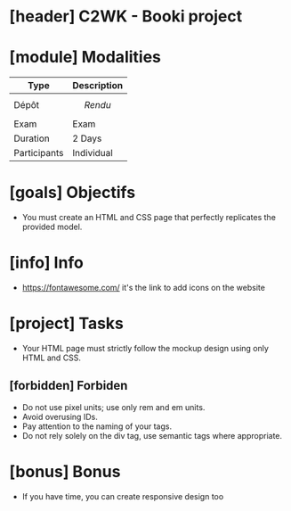 # [header] C2WK - Booki project

# [module] Modalities

| Type | Description |
| - | - |
| Dépôt | $$Rendu$$ |
| Exam | Exam |
| Duration | 2 Days |
| Participants | Individual |



# [goals] Objectifs

- You must create an HTML and CSS page that perfectly replicates the provided model.

# [info] Info

- https://fontawesome.com/ it's the link to add icons on the website


# [project] Tasks
- Your HTML page must strictly follow the mockup design using only HTML and CSS. 


## [forbidden] Forbiden
- Do not use pixel units; use only rem and em units.
- Avoid overusing IDs.
- Pay attention to the naming of your tags.
- Do not rely solely on the div tag, use semantic tags where appropriate.

# [bonus] Bonus
- If you have time, you can create responsive design too


